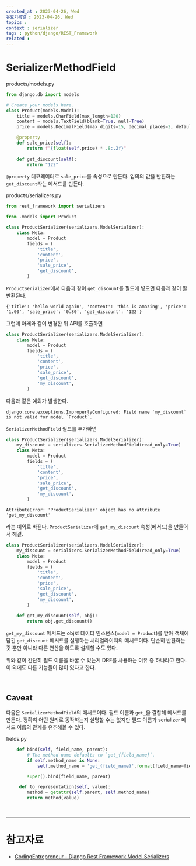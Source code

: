 ```yaml
---
created_at : 2023-04-26, Wed
유효기록일 : 2023-04-26, Wed
topics : 
context : serializer
tags : python/django/REST_Framework
related : 
---
```

# SerializerMethodField

products/models.py
```python
from django.db import models

# Create your models here.
class Product(models.Model):
    title = models.CharField(max_length=120)
    content = models.TextField(blank=True, null=True)
    price = models.DecimalField(max_digits=15, decimal_places=2, default=99.99)

    @property
    def sale_price(self):
        return f"{float(self.price) * .8:.2f}"
    
    def get_discount(self):
        return "122"
```
`@property` 데코레이터로 `sale_price`를 속성으로 만든다. 임의의 값을 반환하는 `get_discount`라는 메서드를 만든다. 

products/serializers.py
```python
from rest_framework import serializers

from .models import Product

class ProductSerializer(serializers.ModelSerializer):
    class Meta:
        model = Product
        fields = (
            'title',
            'content',
            'price',
            'sale_price',
            'get_discount',
        )

```
`ProductSerializer`에서 다음과 같이 `get_discount`를 필드에 넣으면 다음과 같이 잘 반환된다.
```
{'title': 'hello world again', 'content': 'this is amazing', 'price': '1.00', 'sale_price': '0.80', 'get_discount': '122'}
```
그런데 아래와 같이 변경한 뒤 API를 호출하면
```python
class ProductSerializer(serializers.ModelSerializer):
    class Meta:
        model = Product
        fields = (
            'title',
            'content',
            'price',
            'sale_price',
            'get_discount',
            'my_discount',
        )
```
다음과 같은 예외가 발생한다.
```
django.core.exceptions.ImproperlyConfigured: Field name `my_discount` is not valid for model `Product`.
```

`SerializerMethodField` 필드를 추가하면
```python
class ProductSerializer(serializers.ModelSerializer):
    my_discount = serializers.SerializerMethodField(read_only=True)
    class Meta:
        model = Product
        fields = (
            'title',
            'content',
            'price',
            'sale_price',
            'get_discount',
            'my_discount',
        )
```
```
AttributeError: 'ProductSerializer' object has no attribute 'get_my_discount'
```
라는 예외로 바뀐다. `ProductSerializer`에 `get_my_discount` 속성(메서드)을 만들어서 해결.

```python
class ProductSerializer(serializers.ModelSerializer):
    my_discount = serializers.SerializerMethodField(read_only=True)
    class Meta:
        model = Product
        fields = (
            'title',
            'content',
            'price',
            'sale_price',
            'get_discount',
            'my_discount',
        )
    
    def get_my_discount(self, obj):
        return obj.get_discount()
```
`get_my_discount` 메서드는 obj로 데이터 인스턴스(`model = Product`)를 받아 객체에 담긴 `get_discount` 메서드를 실행하는 시리얼라이저의 메서드이다. 단순히 반환하는 것 뿐만 아니라 다른 연산을 하도록 설계할 수도 있다.

위와 같이 간단히 필드 이름을 바꿀 수 있는게 DRF를 사용하는 이유 중 하나라고 한다. 이 외에도 다른 기능들이 많이 있다고 한다.

<br>

## Caveat
다음은 `SerializerMethodField`의 메서드이다. 필드 이름과 `get_`을 결합해 메서드를 만든다. 정확히 어떤 원리로 동작하는지 설명할 수는 없지만 필드 이름과 serializer 메서드 이름의 관계를 유추해볼 수 있다.

fields.py
```python
	def bind(self, field_name, parent):
        # The method name defaults to `get_{field_name}`.
        if self.method_name is None:
            self.method_name = 'get_{field_name}'.format(field_name=field_name)

        super().bind(field_name, parent)

	 def to_representation(self, value):
        method = getattr(self.parent, self.method_name)
        return method(value)
```


<br>

---
# 참고자료
- [CodingEntrepreneur - Django Rest Framework Model Serializers](https://youtu.be/c708Nf0cHrs)

[^1]: